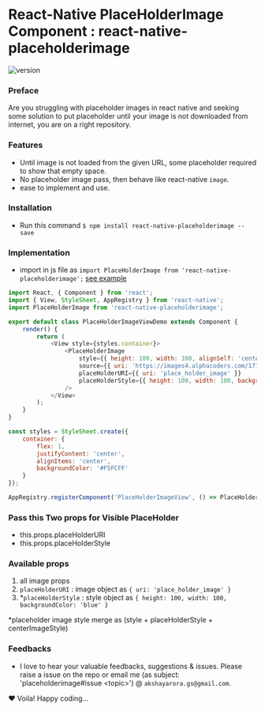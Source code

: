 # React-Native PlaceHolderImage Component : react-native-placeholderimage
![version](https://img.shields.io/badge/version-0.0.4-green.svg)

### Preface
Are you struggling with placeholder images in react native and seeking some solution to put placeholder until your image is not downloaded from internet, you are on a right repository.

### Features
- Until image is not loaded from the given URL, some placeholder required to show that empty space.
- No placeholder image pass, then behave like react-native `image`.
- ease to implement and use.

### Installation
- Run this command `$ npm install react-native-placeholderimage --save`

### Implementation
- import in js file as `import PlaceHolderImage from 'react-native-placeholderimage';` [see example](https://github.com/akshayaroraGS/react-native-placeholderimage/blob/master/demo/index.ios.js)

```JavaScript
import React, { Component } from 'react';
import { View, StyleSheet, AppRegistry } from 'react-native';
import PlaceHolderImage from 'react-native-placeholderimage';

export default class PlaceHolderImageViewDemo extends Component {
	render() {
		return (
			<View style={styles.container}>
				<PlaceHolderImage
					style={{ height: 100, width: 100, alignSelf: 'center', justifyContent: 'center' }}
					source={{ uri: 'https://images4.alphacoders.com/171/thumb-1920-171916.jpg' }}
					placeHolderURI={{ uri: 'place_holder_image' }}
					placeHolderStyle={{ height: 100, width: 100, backgroundColor: 'blue' }}
				/>
			</View>
		);
	}
}

const styles = StyleSheet.create({
	container: {
		flex: 1,
		justifyContent: 'center',
		alignItems: 'center',
		backgroundColor: '#F5FCFF'
	}
});

AppRegistry.registerComponent('PlaceHolderImageView', () => PlaceHolderImageViewDemo);
```

### Pass this Two props for Visible PlaceHolder
* this.props.placeHolderURI
* this.props.placeHolderStyle

### Available props
1. all image props
1. `placeHolderURI` : image object as `{ uri: 'place_holder_image' }`
1. *`placeHolderStyle` : style object as `{ height: 100, width: 100, backgroundColor: 'blue' }`

*placeholder image style merge as (style + placeHolderStyle + centerImageStyle)

### Feedbacks
- I love to hear your valuable feedbacks, suggestions & issues. Please raise a issue on the repo or email me (as subject: 'placeholderimage#issue &lt;topic&gt;') @ `akshayarora.gs@gmail.com`.

❤️ Voila! Happy coding...
